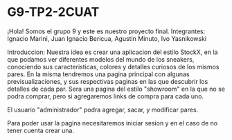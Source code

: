 # G9-TP2-2CUAT

¡Hola! Somos el grupo 9 y este es nuestro proyecto final.
Integrantes: Ignacio Marini, Juan Ignacio Bericua, Agustin Minuto, Ivo Yasnikowski

Introduccion: Nuestra idea es crear una aplicacion del estilo StockX, en la que podamos ver diferentes modelos del mundo de los sneakers, conociendo sus caracteristicas, colores y detalles curiosos de los mismos pares. 
En la misma tendremos una pagina principal con algunas previsualizaciones, y sus respectivas paginas en las que descubrir los detalles de cada par. Sera una pagina del estilo "showroom" en la que no se podra comprar, pero si agregaremos links de compra para cada uno. 

El usuario "administrador" podra agregar, sacar, y modificar pares.
 
 Para poder usar la pagina necesitaremos iniciar sesion y en el caso de no tener cuenta crear una.
